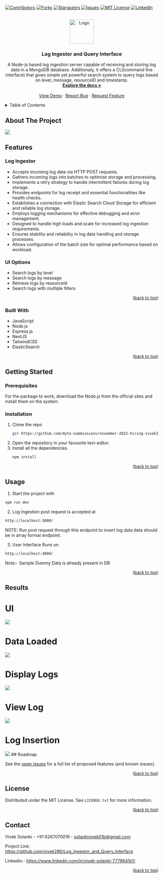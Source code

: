 <!-- Improved compatibility of back to top link: See: https://github.com/othneildrew/Best-README-Template/pull/73 -->
<a name="readme-top"></a>
<!--
*** Thanks for checking out the Best-README-Template. If you have a suggestion
*** that would make this better, please fork the repo and create a pull request
*** or simply open an issue with the tag "enhancement".
*** Don't forget to give the project a star!
*** Thanks again! Now go create something AMAZING! :D
-->



<!-- PROJECT SHIELDS -->
<!--
*** I'm using markdown "reference style" links for readability.
*** Reference links are enclosed in brackets [ ] instead of parentheses ( ).
*** See the bottom of this document for the declaration of the reference variables
*** for contributors-url, forks-url, etc. This is an optional, concise syntax you may use.
*** https://www.markdownguide.org/basic-syntax/#reference-style-links
-->
[![Contributors][contributors-shield]][contributors-url]
[![Forks][forks-shield]][forks-url]
[![Stargazers][stars-shield]][stars-url]
[![Issues][issues-shield]][issues-url]
[![MIT License][license-shield]][license-url]
[![LinkedIn][linkedin-shield]][linkedin-url]



<!-- PROJECT LOGO -->
<br />
<div align="center">
  <a href="https://github.com/vivek286/Log_Ingestor_and_Query_Interface.git">
    <img src="images/ui.png" alt="Logo" width="80" height="80">
  </a>

<h3 align="center">Log Ingestor and Query Interface</h3>

  <p align="center">
    A Node-js based log ingestion server capable of receiving and storing log data in a MongoDB database. Additionaly, it offers a CLI(command line interface) that gives simple yet powerful search system to query logs based on level, message, resourceID and timestamp. 
    <br />
    <a href="https://github.com/vivek286/Log_Ingestor_and_Query_Interface"><strong>Explore the docs »</strong></a>
    <br />
    <br />
    <a href="https://github.com/vivek286/Log_Ingestor_and_Query_Interface.git">View Demo</a>
    ·
    <a href="https://github.com/vivek286/Log_Ingestor_and_Query_Interface/issues">Report Bug</a>
    ·
    <a href="https://github.com/vivek286/Log_Ingestor_and_Query_Interface/issues">Request Feature</a>
  </p>
</div>



<!-- TABLE OF CONTENTS -->
<details>
  <summary>Table of Contents</summary>
  <ol>
    <li>
      <a href="#about-the-project">About The Project</a>
      <ul>
        <li><a href="#built-with">Built With</a></li>
      </ul>
    </li>
    <li>
      <a href="#getting-started">Getting Started</a>
      <ul>
        <li><a href="#prerequisites">Prerequisites</a></li>
        <li><a href="#installation">Installation</a></li>
      </ul>
    </li>
    <li><a href="#usage">Usage</a></li>
    <li><a href="#roadmap">Roadmap</a></li>
    <li><a href="#contributing">Contributing</a></li>
    <li><a href="#license">License</a></li>
    <li><a href="#contact">Contact</a></li>
    <li><a href="#acknowledgments">Acknowledgments</a></li>
  </ol>
</details>



<!-- ABOUT THE PROJECT -->
## About The Project

<img src="images/ss.png">

## Features 
### Log Ingestor
* Accepts incoming log data via HTTP POST requests. 
* Gathers incoming logs into batches to optimize storage and processing.
* Implements a retry strategy to handle intermittent failures during log storage.
* Provides endpoints for log receipt and essential functionalities like health checks.
* Establishes a connection with Elastic Search Cloud Storage for efficient and reliable log storage.
* Employs logging mechanisms for effective debugging and error management.
* Designed to handle high loads and scale for increased log ingestion requirements.
* Ensures stability and reliability in log data handling and storage processes.
* Allows configuration of the batch size for optimal performance based on workload.

### UI Options 
* Search logs by level
* Search logs by message
* Retrieve logs by resourceId
* Search logs with multiple filters




<p align="right">(<a href="#readme-top">back to top</a>)</p>



### Built With

* JavaScript
* Node.js
* Express.js
* NextJS
* TailwindCSS
* ElasticSearch

<p align="right">(<a href="#readme-top">back to top</a>)</p>



<!-- GETTING STARTED -->
## Getting Started

### Prerequisites

For the package to work, download the Node.js from the official sites and install them on the system.

### Installation


1. Clone the repo
   ```sh
   git https://github.com/dyte-submissions/november-2023-hiring-vivek286.git
   ```
2. Open the repository in your favourite text-editor. 
3. Install all the dependencies.
   ```sh
   npm install
   ```



<p align="right">(<a href="#readme-top">back to top</a>)</p>



<!-- USAGE EXAMPLES -->
## Usage

1. Start the project with
```sh
npm run dev
```

2. Log Ingestion post request is accepted at
```sh
http://localhost:3000/
```
NOTE: Run post request through this endpoint to insert log data data should be in array format endpoint.

3. User Interface Runs on 
```sh
http://localhost:4000/
```
Note:- Sample Dummy Data is already present in DB

<p align="right">(<a href="#readme-top">back to top</a>)</p>

## Results 
# UI 
<img src="images/ui.png">

# Data Loaded
<img src="images/log_found.png">

# Display Logs
<img src="images/all_log.png"/>

# View Log
<img src="images/view_log.png">

# Log Insertion
<img src="images/ingestion_process.png">
<!-- ROADMAP -->
## Roadmap

See the [open issues](https://github.com/vivek286/Log_Ingestor_and_Query_Interface/issues) for a full list of proposed features (and known issues).

<p align="right">(<a href="#readme-top">back to top</a>)</p>

<!-- LICENSE -->
## License

Distributed under the MIT License. See `LICENSE.txt` for more information.

<p align="right">(<a href="#readme-top">back to top</a>)</p>



<!-- CONTACT -->
## Contact

Vivek Solanki - +91 6267070019 - solankivivek01b@gmail.com

Project Link: https://github.com/vivek286/Log_Ingestor_and_Query_Interface

Linkedin:- https://www.linkedin.com/in/vivek-solanki-7779641b1/
<p align="right">(<a href="#readme-top">back to top</a>)</p>


<!-- MARKDOWN LINKS & IMAGES -->
<!-- https://www.markdownguide.org/basic-syntax/#reference-style-links -->
[contributors-shield]: https://img.shields.io/github/contributors/github_username/repo_name.svg?style=for-the-badge
[contributors-url]: https://github.com/vivek286/Log_Ingestor_and_Query_Interface/tree/main
[forks-shield]: https://img.shields.io/github/forks/github_username/repo_name.svg?style=for-the-badge
[forks-url]: https://github.com/github_username/repo_name/network/members
[stars-shield]: https://img.shields.io/github/stars/github_username/repo_name.svg?style=for-the-badge
[stars-url]: https://github.com/github_username/repo_name/stargazers
[issues-shield]: https://img.shields.io/github/issues/github_username/repo_name.svg?style=for-the-badge
[issues-url]: https://github.com/github_username/repo_name/issues
[license-shield]: https://img.shields.io/github/license/github_username/repo_name.svg?style=for-the-badge
[license-url]: https://github.com/github_username/repo_name/blob/master/LICENSE.txt
[linkedin-shield]: https://img.shields.io/badge/-LinkedIn-black.svg?style=for-the-badge&logo=linkedin&colorB=555
[linkedin-url]: https://www.linkedin.com/in/vivek-solanki-7779641b1/
[product-screenshot]: images/screenshot.png
[Next.js]: https://img.shields.io/badge/next.js-000000?style=for-the-badge&logo=nextdotjs&logoColor=white
[Next-url]: https://nextjs.org/
[React.js]: https://img.shields.io/badge/React-20232A?style=for-the-badge&logo=react&logoColor=61DAFB
[React-url]: https://reactjs.org/
[Vue.js]: https://img.shields.io/badge/Vue.js-35495E?style=for-the-badge&logo=vuedotjs&logoColor=4FC08D
[Vue-url]: https://vuejs.org/
[Angular.io]: https://img.shields.io/badge/Angular-DD0031?style=for-the-badge&logo=angular&logoColor=white
[Angular-url]: https://angular.io/
[Svelte.dev]: https://img.shields.io/badge/Svelte-4A4A55?style=for-the-badge&logo=svelte&logoColor=FF3E00
[Svelte-url]: https://svelte.dev/
[Laravel.com]: https://img.shields.io/badge/Laravel-FF2D20?style=for-the-badge&logo=laravel&logoColor=white
[Laravel-url]: https://laravel.com
[Bootstrap.com]: https://img.shields.io/badge/Bootstrap-563D7C?style=for-the-badge&logo=bootstrap&logoColor=white
[Bootstrap-url]: https://getbootstrap.com
[JQuery.com]: https://img.shields.io/badge/jQuery-0769AD?style=for-the-badge&logo=jquery&logoColor=white
[JQuery-url]: https://jquery.com 